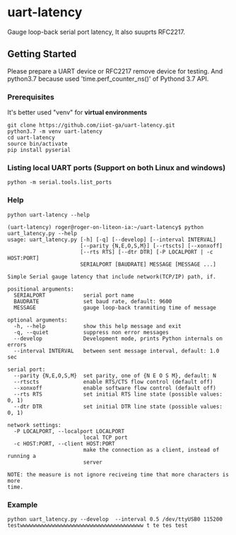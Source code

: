 # uart-latency
Gauge loop-back serial port latency, It also suuprts RFC2217.
## Getting Started
Please prepare a UART device or RFC2217 remove device for testing. And python3.7 because used 'time.perf_counter_ns()' of Pythond 3.7 API.
### Prerequisites
It's better used "venv" for **virtual environments**
```
git clone https://github.com/iiot-ga/uart-latency.git
python3.7 -m venv uart-latency
cd uart-latency
source bin/activate
pip install pyserial
```
### Listing local UART ports (Support on both Linux and windows)
```
python -m serial.tools.list_ports
```
### Help
```
python uart-latency --help

(uart-latency) roger@roger-on-liteon-ia:~/uart-latency$ python uart_latency.py --help
usage: uart_latency.py [-h] [-q] [--develop] [--interval INTERVAL]
                       [--parity {N,E,O,S,M}] [--rtscts] [--xonxoff]
                       [--rts RTS] [--dtr DTR] [-P LOCALPORT | -c HOST:PORT]
                       SERIALPORT [BAUDRATE] MESSAGE [MESSAGE ...]

Simple Serial gauge latency that include network(TCP/IP) path, if.

positional arguments:
  SERIALPORT            serial port name
  BAUDRATE              set baud rate, default: 9600
  MESSAGE               gauge loop-back tranmiting time of message

optional arguments:
  -h, --help            show this help message and exit
  -q, --quiet           suppress non error messages
  --develop             Development mode, prints Python internals on errors
  --interval INTERVAL   between sent message interval, default: 1.0 sec

serial port:
  --parity {N,E,O,S,M}  set parity, one of {N E O S M}, default: N
  --rtscts              enable RTS/CTS flow control (default off)
  --xonxoff             enable software flow control (default off)
  --rts RTS             set initial RTS line state (possible values: 0, 1)
  --dtr DTR             set initial DTR line state (possible values: 0, 1)

network settings:
  -P LOCALPORT, --localport LOCALPORT
                        local TCP port
  -c HOST:PORT, --client HOST:PORT
                        make the connection as a client, instead of running a
                        server

NOTE: the measure is not ignore reciveing time that more characters is more
time.
```
### Example
```
python uart_latency.py --develop  --interval 0.5 /dev/ttyUSB0 115200 testwwwwwwwwwwwwwwwwwwwwwwwwwwwwwwwwwwwwwww t te tes test
```
